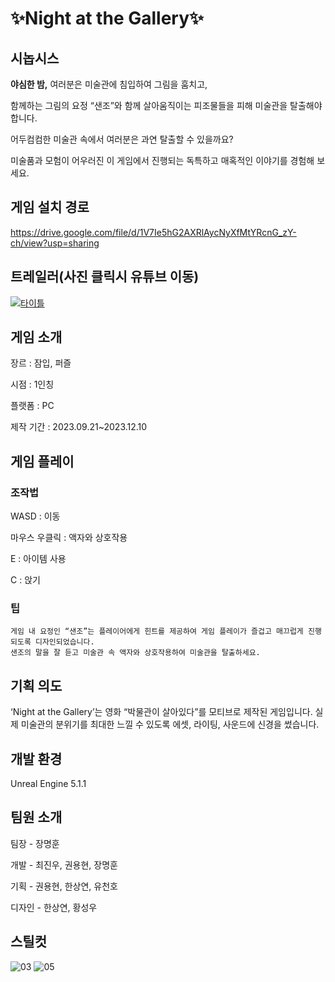 # ✨Night at the Gallery✨

## 시놉시스

 **야심한 밤,** 여러분은 미술관에 침입하여 그림을 훔치고,
 
함께하는 그림의 요정 “샌조”와 함께 살아움직이는 피조물들을 피해 미술관을 탈출해야 합니다. 

어두컴컴한 미술관 속에서 여러분은 과연 탈출할 수 있을까요?

미술품과 모험이 어우러진 이 게임에서 진행되는 독특하고 매혹적인 이야기를 경험해 보세요.

## 게임 설치 경로

https://drive.google.com/file/d/1V7Ie5hG2AXRlAycNyXfMtYRcnG_zY-ch/view?usp=sharing


## 트레일러(사진 클릭시 유튜브 이동)

[![타이틀](https://github.com/GameEngineBaseTeam10/NightattheArtgallery/assets/108036322/1f8a476e-7723-43ef-95b4-2d3c8a2f324c)](https://youtu.be/CJiU_mAuzvE)

## 게임 소개

장르 : 잠입, 퍼즐

시점 : 1인칭

플랫폼 : PC

제작 기간 : 2023.09.21~2023.12.10

## 게임 플레이

### 조작법

WASD : 이동

마우스 우클릭 : 액자와 상호작용

E : 아이템 사용

C : 앉기

### 팁
```
게임 내 요정인 “샌조”는 플레이어에게 힌트를 제공하여 게임 플레이가 즐겁고 매끄럽게 진행되도록 디자인되었습니다.
샌조의 말을 잘 듣고 미술관 속 액자와 상호작용하여 미술관을 탈출하세요.
```


## 기획 의도

‘Night at the Gallery’는 영화 “박물관이 살아있다”를 모티브로 제작된 게임입니다. 
실제 미술관의 분위기를 최대한 느낄 수 있도록 에셋, 라이팅, 사운드에 신경을 썼습니다. 

## 개발 환경

Unreal Engine 5.1.1

## 팀원 소개

팀장 - 장명훈 

개발 - 최진우, 권용현, 장명훈

기획 - 권용현, 한상연, 유천호

디자인 - 한상연, 황성우

## 스틸컷

![03](https://github.com/GameEngineBaseTeam10/NightattheArtgallery/assets/108036322/1a294376-97b7-4308-be93-a7d59d96e446)
![05](https://github.com/GameEngineBaseTeam10/NightattheArtgallery/assets/108036322/87e570b5-ffe9-471b-a07b-84341c543a01)
